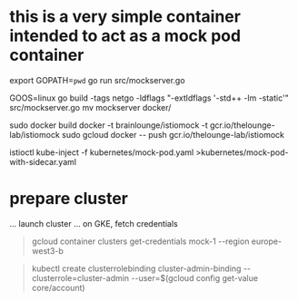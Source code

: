 # this is a very simple container intended to act as a mock pod container 

export GOPATH=`pwd`
go run src/mockserver.go

GOOS=linux go build -tags netgo -ldflags "-extldflags '-std++ -lm -static'" src/mockserver.go
mv mockserver docker/

sudo docker build docker -t brainlounge/istiomock -t gcr.io/thelounge-lab/istiomock
sudo gcloud docker -- push gcr.io/thelounge-lab/istiomock

istioctl kube-inject -f kubernetes/mock-pod.yaml >kubernetes/mock-pod-with-sidecar.yaml

# prepare cluster

... launch cluster ...
on GKE, fetch credentials
> gcloud container clusters get-credentials mock-1 --region europe-west3-b

> kubectl create clusterrolebinding cluster-admin-binding     --clusterrole=cluster-admin     --user=$(gcloud config get-value core/account)
